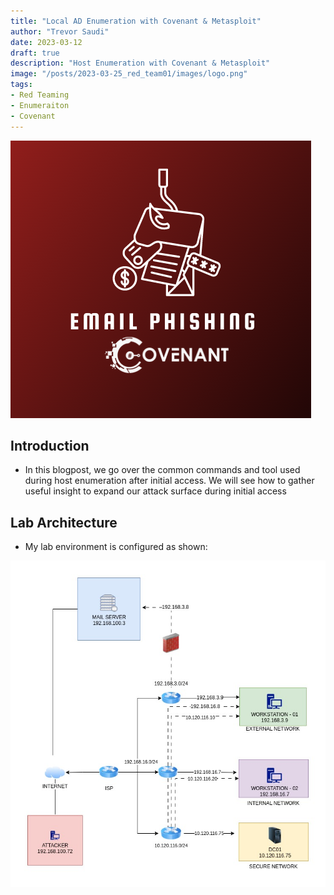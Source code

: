 ```yaml
---
title: "Local AD Enumeration with Covenant & Metasploit"
author: "Trevor Saudi"
date: 2023-03-12
draft: true
description: "Host Enumeration with Covenant & Metasploit"
image: "/posts/2023-03-25_red_team01/images/logo.png"
tags:
- Red Teaming
- Enumeraiton
- Covenant
---
```

![image](/posts/2023-03-25_red_team01/images/logo.png)


## Introduction

- In this blogpost, we go over the common commands and tool used during host enumeration after initial access. We will see how to gather useful insight to expand our attack surface during initial access

## Lab Architecture

- My lab environment is configured as shown: 

![image](/posts/2023-03-25_red_team01/images/covenant.jpg)

